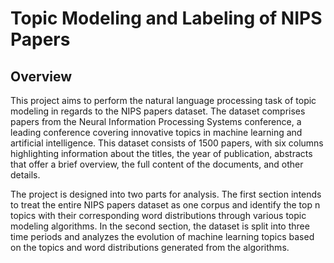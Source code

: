 # Topic Modeling and Labeling of NIPS Papers 

## Overview 
This project aims to perform the natural language processing task of topic modeling in regards to the NIPS papers dataset. The dataset comprises papers from the Neural Information Processing Systems conference, a leading conference covering innovative topics in machine learning and artificial intelligence. This dataset consists of 1500 papers, with six columns highlighting information about the titles, the year of publication, abstracts that offer a brief overview, the full content of the documents, and other details.

The project is designed into two parts for analysis. The first section intends to treat the entire NIPS papers dataset as one corpus and identify the top n topics with their corresponding word distributions through various topic modeling algorithms. In the second section, the dataset is split into three time periods and analyzes the evolution of machine learning topics based on the topics and word distributions generated from the algorithms.
